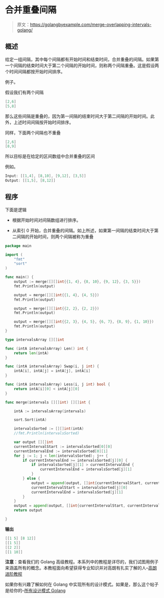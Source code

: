 # 合并重叠间隔

> 原文：<https://golangbyexample.com/merge-overlapping-intervals-golang/>

## **概述**

给定一组间隔，其中每个间隔都有开始时间和结束时间，合并重叠的间隔。如果第一个间隔的结束时间大于第二个间隔的开始时间，则称两个间隔重叠。这是假设两个时间间隔都按开始时间排序。

例子。

假设我们有两个间隔

```go
[2,6]
[5,8]
```

那么这些间隔是重叠的，因为第一间隔的结束时间大于第二间隔的开始时间。此外，上述时间间隔按开始时间排序。

同样，下面两个间隔也不重叠

```go
[2,6]
[8,9]
```

所以目标是在给定的区间数组中合并重叠的区间

例如。

```go
Input: [[1,4], [8,10], [9,12], [3,5]]
Output: [[1,5], [8,12]]
```

## **程序**

下面是逻辑

*   根据开始时间对间隔数组进行排序。

*   从索引 0 开始，合并重叠的间隔。如上所述，如果第一间隔的结束时间大于第二间隔的开始时间，则两个间隔被称为重叠

```go
package main

import (
	"fmt"
	"sort"
)

func main() {
	output := merge([][]int{{1, 4}, {8, 10}, {9, 12}, {3, 5}})
	fmt.Println(output)

	output = merge([][]int{{1, 4}, {4, 5}})
	fmt.Println(output)

	output = merge([][]int{{2, 2}, {2, 2}})
	fmt.Println(output)

	output = merge([][]int{{2, 3}, {4, 5}, {6, 7}, {8, 9}, {1, 10}})
	fmt.Println(output)
}

type intervalsArray [][]int

func (intA intervalsArray) Len() int {
	return len(intA)
}

func (intA intervalsArray) Swap(i, j int) {
	intA[i], intA[j] = intA[j], intA[i]
}

func (intA intervalsArray) Less(i, j int) bool {
	return intA[i][0] < intA[j][0]
}

func merge(intervals [][]int) [][]int {

	intA := intervalsArray(intervals)

	sort.Sort(intA)

	intervalsSorted := [][]int(intA)
	//fmt.Println(intervalsSorted)

	var output [][]int
	currentIntervalStart := intervalsSorted[0][0]
	currentIntervalEnd := intervalsSorted[0][1]
	for j := 1; j < len(intervalsSorted); j++ {
		if currentIntervalEnd >= intervalsSorted[j][0] {
			if intervalsSorted[j][1] > currentIntervalEnd {
				currentIntervalEnd = intervalsSorted[j][1]
			}
		} else {
			output = append(output, []int{currentIntervalStart, currentIntervalEnd})
			currentIntervalStart = intervalsSorted[j][0]
			currentIntervalEnd = intervalsSorted[j][1]
		}
	}
	output = append(output, []int{currentIntervalStart, currentIntervalEnd})
	return output

}
```

**输出**

```go
[[1 5] [8 12]]
[[1 5]]
[[2 2]]
[[1 10]]
```

**注意**：查看我们的 Golang 高级教程。本系列中的教程是详尽的，我们试图用例子来涵盖所有的概念。本教程面向希望获得专业知识并对高朗有扎实了解的人–[高朗进阶教程](https://golangbyexample.com/golang-comprehensive-tutorial/)

如果你有兴趣了解如何在 Golang 中实现所有的设计模式。如果是，那么这个帖子是给你的–[所有设计模式 Golang](https://golangbyexample.com/all-design-patterns-golang/)